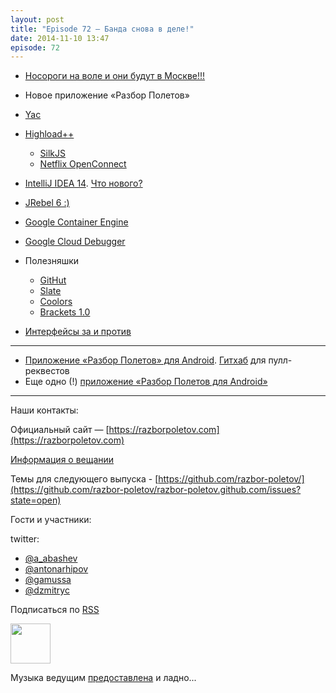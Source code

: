 ```yaml
---
layout: post
title: "Episode 72 — Банда снова в деле!"
date: 2014-11-10 13:47
episode: 72
---
```


* [Носороги на воле и они будут в Москве!!!](http://jugmsk.timepad.ru/event/158310/) 
* Новое приложение «Разбор Полетов» 
* [Yac](http://yandex.ru/yac2014/) 
* [Highload++](http://www.highload.ru)
    * [SilkJS](http://www.silkjs.net)
    * [Netflix OpenConnect](https://www.netflix.com/openconnect)
* [IntelliJ IDEA 14](http://blog.jetbrains.com/idea/2014/11/intellij-idea-14-is-released/). [Что нового?](https://www.jetbrains.com/idea/whatsnew/)
* [JRebel 6 :)](http://zeroturnaround.com/blog/jrebel-6-released/)
* [Google Container Engine](https://cloud.google.com/container-engine/)
* [Google Cloud Debugger](https://cloud.google.com/tools/cloud-debugger)

* Полезняшки
    * [GitHut](http://githut.info/)
    * [Slate](https://github.com/tripit/slate)
    * [Coolors](http://coolors.co/)
    * [Brackets 1.0](http://brackets.io/)
* [Интерфейсы за и против](http://javatalks.ru/topics/44084)

---
- [Приложение «Разбор Полетов» для Android](https://play.google.com/store/apps/details?id=com.shonenfactory.razborpoletov). [Гитхаб](https://github.com/rsi2m/RazborPoletov) для пулл-реквестов
- Еще одно (!) [приложение «Разбор Полетов для Android»](https://play.google.com/store/apps/details?id=aga.android.razbor)

---

Наши контакты:

Официальный сайт — [https://razborpoletov.com](https://razborpoletov.com)

[Информация о вещании](https://razborpoletov.com/broadcast.html)

Темы для следующего выпуска - [https://github.com/razbor-poletov/](https://github.com/razbor-poletov/razbor-poletov.github.com/issues?state=open)

Гости и участники:

twitter: 

 * [@a_abashev](https://twitter.com/#!/a_abashev)
 * [@antonarhipov](https://twitter.com/#!/antonarhipov)
 * [@gamussa](https://twitter.com/#!/gamussa)
 * [@dzmitryc ](https://twitter.com/#!/dzmitryc)
 

<!-- player goes here-->

<audio preload="none">
   <source src="http://traffic.libsyn.com/razborpoletov/razbor_72.mp3" type="audio/mp3" />
   Your browser does not support the audio tag.
</audio>

Подписаться по [RSS](http://feeds.feedburner.com/razbor-podcast)

<!-- episode file link goes here-->
<a href="http://traffic.libsyn.com/razborpoletov/razbor_72.mp3" imageanchor="1" style="clear: left; margin-bottom: 1em; margin-left: auto; margin-right: 2em;"><img border="0" height="64" src="https://razborpoletov.com/images/mp3.png" width="64" /></a>

Музыка ведущим [предоставлена](http://www.audiobank.fm/single-music/27/111/More-And-Less/) и ладно...
